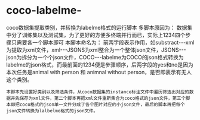 # coco-labelme-
coco数据集提取类别，并转换为labelme格式的运行脚本
多脚本原因为：
	数据集中分了训练集以及测试集，为了更好的方便多终端并行而已，实际上1234四个步骤只需要各一个脚本即可
本脚本命名为：
	前两字段表示作用，如substract---xml为提取为xml文件，xml---JSONS为xml整合为一个整体json文件，JSONS---json为拆分为一个个json文件，COCO---labelme为COCO的json格式转换为labelme的json格式，而最前面的1234便是步骤顺序，后两字段的yes和no是因为本次任务是animal with person 和 animnal without person，是否即表示有无人这个类别。


	本脚本先设置好类别以及筛选条件，从coco数据集的instance标注文件中遍历筛选出对应的数据并先保存为xml文件，第二个脚本再把xml文件重新集合为coco格式的json文件，第三个脚本即把coco格式的json单一文件分成了各个图片对应的小json文件，最后的脚本再把每个json文件转换为lalbelme格式的json文件。
